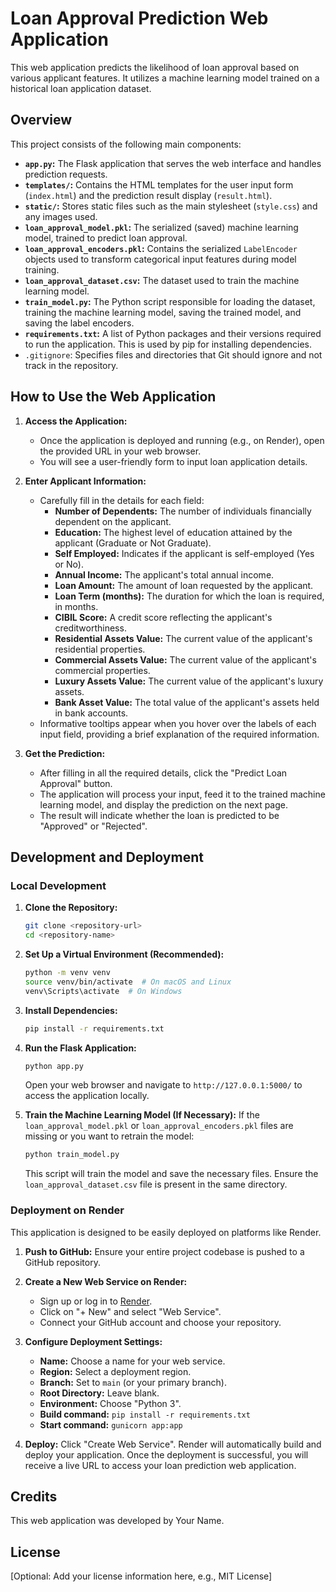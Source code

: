 # Loan Approval Prediction Web Application

This web application predicts the likelihood of loan approval based on various applicant features. It utilizes a machine learning model trained on a historical loan application dataset.

## Overview

This project consists of the following main components:

* **`app.py`:** The Flask application that serves the web interface and handles prediction requests.
* **`templates/`:** Contains the HTML templates for the user input form (`index.html`) and the prediction result display (`result.html`).
* **`static/`:** Stores static files such as the main stylesheet (`style.css`) and any images used.
* **`loan_approval_model.pkl`:** The serialized (saved) machine learning model, trained to predict loan approval.
* **`loan_approval_encoders.pkl`:** Contains the serialized `LabelEncoder` objects used to transform categorical input features during model training.
* **`loan_approval_dataset.csv`:** The dataset used to train the machine learning model.
* **`train_model.py`:** The Python script responsible for loading the dataset, training the machine learning model, saving the trained model, and saving the label encoders.
* **`requirements.txt`:** A list of Python packages and their versions required to run the application. This is used by pip for installing dependencies.
* `.gitignore`: Specifies files and directories that Git should ignore and not track in the repository.

## How to Use the Web Application

1.  **Access the Application:**
    * Once the application is deployed and running (e.g., on Render), open the provided URL in your web browser.
    * You will see a user-friendly form to input loan application details.

2.  **Enter Applicant Information:**
    * Carefully fill in the details for each field:
        * **Number of Dependents:** The number of individuals financially dependent on the applicant.
        * **Education:** The highest level of education attained by the applicant (Graduate or Not Graduate).
        * **Self Employed:** Indicates if the applicant is self-employed (Yes or No).
        * **Annual Income:** The applicant's total annual income.
        * **Loan Amount:** The amount of loan requested by the applicant.
        * **Loan Term (months):** The duration for which the loan is required, in months.
        * **CIBIL Score:** A credit score reflecting the applicant's creditworthiness.
        * **Residential Assets Value:** The current value of the applicant's residential properties.
        * **Commercial Assets Value:** The current value of the applicant's commercial properties.
        * **Luxury Assets Value:** The current value of the applicant's luxury assets.
        * **Bank Asset Value:** The total value of the applicant's assets held in bank accounts.
    * Informative tooltips appear when you hover over the labels of each input field, providing a brief explanation of the required information.

3.  **Get the Prediction:**
    * After filling in all the required details, click the "Predict Loan Approval" button.
    * The application will process your input, feed it to the trained machine learning model, and display the prediction on the next page.
    * The result will indicate whether the loan is predicted to be "Approved" or "Rejected".

## Development and Deployment

### Local Development

1.  **Clone the Repository:**
    ```bash
    git clone <repository-url>
    cd <repository-name>
    ```

2.  **Set Up a Virtual Environment (Recommended):**
    ```bash
    python -m venv venv
    source venv/bin/activate  # On macOS and Linux
    venv\Scripts\activate  # On Windows
    ```

3.  **Install Dependencies:**
    ```bash
    pip install -r requirements.txt
    ```

4.  **Run the Flask Application:**
    ```bash
    python app.py
    ```
    Open your web browser and navigate to `http://127.0.0.1:5000/` to access the application locally.

5.  **Train the Machine Learning Model (If Necessary):**
    If the `loan_approval_model.pkl` or `loan_approval_encoders.pkl` files are missing or you want to retrain the model:
    ```bash
    python train_model.py
    ```
    This script will train the model and save the necessary files. Ensure the `loan_approval_dataset.csv` file is present in the same directory.

### Deployment on Render

This application is designed to be easily deployed on platforms like Render.

1.  **Push to GitHub:** Ensure your entire project codebase is pushed to a GitHub repository.

2.  **Create a New Web Service on Render:**
    * Sign up or log in to [Render](https://render.com/).
    * Click on "+ New" and select "Web Service".
    * Connect your GitHub account and choose your repository.

3.  **Configure Deployment Settings:**
    * **Name:** Choose a name for your web service.
    * **Region:** Select a deployment region.
    * **Branch:** Set to `main` (or your primary branch).
    * **Root Directory:** Leave blank.
    * **Environment:** Choose "Python 3".
    * **Build command:** `pip install -r requirements.txt`
    * **Start command:** `gunicorn app:app`

4.  **Deploy:** Click "Create Web Service". Render will automatically build and deploy your application. Once the deployment is successful, you will receive a live URL to access your loan prediction web application.

## Credits

This web application was developed by Your Name.

## License

[Optional: Add your license information here, e.g., MIT License]
